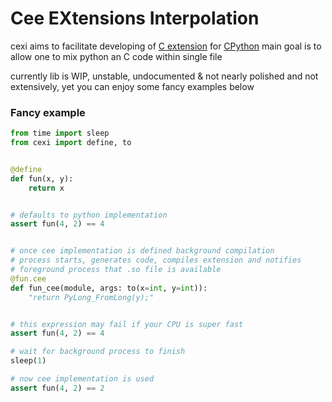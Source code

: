 # Cee EXtensions Interpolation

cexi aims to facilitate developing of [C extension](https://docs.python.org/3/extending/extending.html) for [CPython](https://github.com/python/cpython)
main goal is to allow one to mix python an C code within single file

currently lib is WIP, unstable, undocumented & not nearly polished and
not extensively, yet you can enjoy some fancy examples below


### Fancy example
```python
from time import sleep
from cexi import define, to


@define
def fun(x, y):
    return x


# defaults to python implementation
assert fun(4, 2) == 4


# once cee implementation is defined background compilation
# process starts, generates code, compiles extension and notifies
# foreground process that .so file is available
@fun.cee
def fun_cee(module, args: to(x=int, y=int)):
    "return PyLong_FromLong(y);"


# this expression may fail if your CPU is super fast
assert fun(4, 2) == 4

# wait for background process to finish
sleep(1)

# now cee implementation is used
assert fun(4, 2) == 2
```